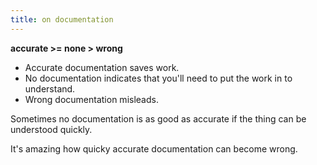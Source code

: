 ```yaml
---
title: on documentation
---
```


**accurate >= none > wrong**

- Accurate documentation saves work.
- No documentation indicates that you'll need to put the work in to understand. 
- Wrong documentation misleads.

Sometimes no documentation is as good as accurate if the thing can be understood quickly. 

It's amazing how quicky accurate documentation can become wrong.